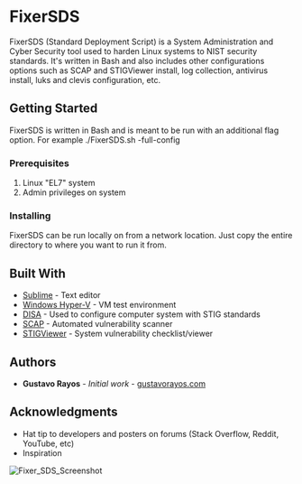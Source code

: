 # FixerSDS
FixerSDS (Standard Deployment Script) is a System Administration and Cyber Security tool used to harden Linux systems to NIST security standards. It's written in Bash and also includes other configurations options such as SCAP and STIGViewer install, log collection, antivirus install, luks and clevis configuration, etc. 

## Getting Started

FixerSDS is written in Bash and is meant to be run with an additional flag option. For example ./FixerSDS.sh -full-config 

### Prerequisites

1) Linux "EL7" system
2) Admin privileges on system

### Installing

FixerSDS can be run locally on from a network location. Just copy the entire directory to where you want to run it from. 

## Built With

* [Sublime](https://www.sublimetext.com/) - Text editor
* [Windows Hyper-V](https://www.microsoft.com/en-us/) - VM test environment
* [DISA](https://www.disa.mil/) - Used to configure computer system with STIG standards
* [SCAP](https://public.cyber.mil/stigs/scap/) - Automated vulnerability scanner
* [STIGViewer](https://public.cyber.mil/stigs/srg-stig-tools/) - System vulnerability checklist/viewer

## Authors

* **Gustavo Rayos** - *Initial work* - [gustavorayos.com](https://www.gustavorayos.com)

## Acknowledgments

* Hat tip to developers and posters on forums (Stack Overflow, Reddit, YouTube, etc)
* Inspiration

![Fixer_SDS_Screenshot](https://github.com/gustavorayos/FixerSDS/assets/8792052/e5e4fbbc-be0c-4411-899f-30effed77bc3)
